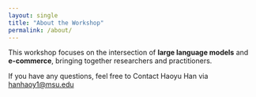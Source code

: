 ```yaml
---
layout: single
title: "About the Workshop"
permalink: /about/
---
```


This workshop focuses on the intersection of **large language models** and **e-commerce**, bringing together researchers and practitioners.


If you have any questions, feel free to Contact Haoyu Han via hanhaoy1@msu.edu
